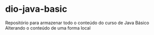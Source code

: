 # dio-java-basic
Repositório para armazenar todo o conteúdo do curso de Java Básico
Alterando o conteúdo de uma forma local
